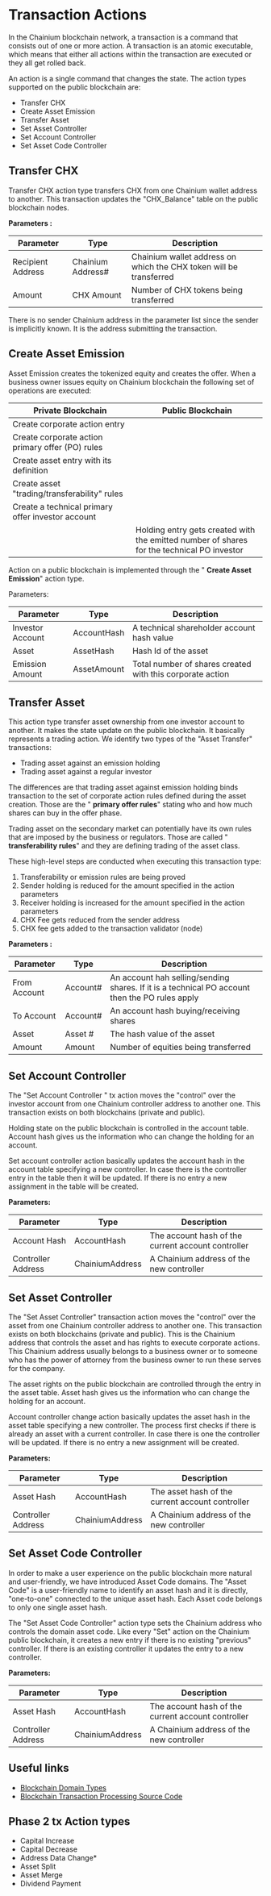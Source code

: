 # Transaction Actions

In the Chainium blockchain network, a transaction is a command that consists out of one or more action. A transaction is an atomic executable, which means that either all actions within the transaction are executed or they all get rolled back.

An action is a single command that changes the state. The action types supported on the public blockchain are:

- Transfer CHX
- Create Asset Emission
- Transfer Asset
- Set Asset Controller
- Set Account Controller
- Set Asset Code Controller

## Transfer CHX

Transfer CHX action type transfers CHX from one Chainium wallet address to another. This transaction updates the &quot;CHX\_Balance&quot; table on the public blockchain nodes.

**Parameters :**

| Parameter | Type | Description |
| --- | --- | --- |
| Recipient Address | Chainium Address# | Chainium wallet address on which the CHX token will be transferred |
| Amount | CHX Amount | Number of CHX tokens being transferred |

There is no sender Chainium address in the parameter list since the sender is implicitly known. It is the address submitting the transaction.

## Create Asset Emission

Asset Emission creates the tokenized equity and creates the offer. When a business owner issues equity on Chainium blockchain the following set of operations are executed:

| Private Blockchain | Public Blockchain |
| --- | --- |
| Create corporate action entry |   |
| Create corporate action primary offer (PO) rules |   |
| Create asset entry with its definition |   |
| Create asset &quot;trading/transferability&quot; rules |   |
| Create a technical primary offer investor account |   |
|   | Holding entry gets created with the emitted number of shares for the technical PO investor |

Action on a public blockchain is implemented through the &quot; **Create Asset Emission**&quot; action type.

Parameters:

| Parameter | Type | Description |
| --- | --- | --- |
| Investor Account | AccountHash | A technical shareholder account hash value |
| Asset | AssetHash | Hash Id of the asset |
| Emission Amount | AssetAmount | Total number of shares created with this corporate action |

## Transfer Asset

This action type transfer asset ownership from one investor account to another. It makes the state update on the public blockchain. It basically represents a trading action. We identify two types of the &quot;Asset Transfer&quot; transactions:

- Trading asset against an emission holding
- Trading asset against a regular investor

The differences are that trading asset against emission holding binds transaction to the set of corporate action rules defined during the asset creation. Those are the &quot; **primary offer rules**&quot; stating who and how much shares can buy in the offer phase.

Trading asset on the secondary market can potentially have its own rules that are imposed by the business or regulators. Those are called &quot; **transferability rules**&quot; and they are defining trading of the asset class.

These high-level steps are conducted when executing this transaction type:

1. Transferability or emission rules are being proved
2. Sender holding is reduced for the amount specified in the action parameters
3. Receiver holding is increased for the amount specified in the action parameters
4. CHX Fee gets reduced from the sender address
5. CHX fee gets added to the transaction validator (node)

**Parameters :**

| Parameter | Type | Description |
| --- | --- | --- |
| From Account | Account# | An account hah selling/sending shares. If it is a technical PO account then the PO rules apply |
| To Account | Account# | An account hash buying/receiving shares |
| Asset | Asset # | The hash value of the asset |
| Amount | Amount | Number of equities being transferred |

## Set Account Controller

The &quot;Set Account Controller &quot; tx action moves the &quot;control&quot; over the investor account from one Chainium controller address to another one. This transaction exists on both blockchains (private and public).

Holding state on the public blockchain is controlled in the account table. Account hash gives us the information who can change the holding for an account.

Set account controller action basically updates the account hash in the account table specifying a new controller. In case there is the controller entry in the table then it will be updated. If there is no entry a new assignment in the table will be created.

**Parameters:**

| Parameter | Type | Description |
| --- | --- | --- |
| Account Hash | AccountHash | The account hash of the current account controller |
| Controller Address | ChainiumAddress | A Chainium address of the new controller |

## Set Asset Controller

The &quot;Set Asset Controller&quot; transaction action moves the &quot;control&quot; over the asset from one Chainium controller address to another one. This transaction exists on both blockchains (private and public). This is the Chainium address that controls the asset and has rights to execute corporate actions. This Chainium address usually belongs to a business owner or to someone who has the power of attorney from the business owner to run these serves for the company.

The asset rights on the public blockchain are controlled through the entry in the asset table. Asset hash gives us the information who can change the holding for an account.

Account controller change action basically updates the asset hash in the asset table specifying a new controller. The process first checks if there is already an asset with a current controller. In case there is one the controller will be updated. If there is no entry a new assignment will be created.

**Parameters:**

| Parameter | Type | Description |
| --- | --- | --- |
| Asset Hash | AccountHash | The asset hash of the current account controller |
| Controller Address | ChainiumAddress | A Chainium address of the new controller |

## Set Asset Code Controller

In order to make a user experience on the public blockchain more natural and user-friendly, we have introduced Asset Code domains. The &quot;Asset Code&quot; is a user-friendly name to identify an asset hash and it is directly, &quot;one-to-one&quot; connected to the unique asset hash. Each Asset code belongs to only one single asset hash.

The &quot;Set Asset Code Controller&quot; action type sets the Chainium address who controls the domain asset code. Like every &quot;Set&quot; action on the Chainium public blockchain, it creates a new entry if there is no existing &quot;previous&quot; controller. If there is an existing controller it updates the entry to a new controller.

**Parameters:**

| Parameter | Type | Description |
| --- | --- | --- |
| Asset Hash | AccountHash | The account hash of the current account controller |
| Controller Address | ChainiumAddress | A Chainium address of the new controller |

## Useful links

- [Blockchain Domain Types](file:///tmp/d20180616-4-fnhcc/%E2%80%A2%09https:/github.com/Chainium/Chainium/blob/master/Source/Chainium.Blockchain.Public.Core/DomainTypes.fs)
- [Blockchain Transaction Processing Source Code](file:///tmp/d20180616-4-fnhcc/%E2%80%A2%09https:/github.com/Chainium/Chainium/blob/master/Source/Chainium.Blockchain.Public.Core/Processing.fs)

## Phase 2  tx Action types

- Capital Increase
- Capital Decrease
- Address Data Change\*
- Asset Split
- Asset Merge
- Dividend Payment
